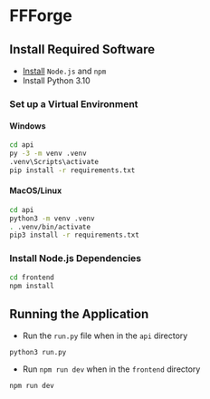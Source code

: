 # FFForge

## Install Required Software

- [Install](https://docs.npmjs.com/downloading-and-installing-node-js-and-npm) `Node.js` and `npm`
- Install Python 3.10

### Set up a Virtual Environment

#### Windows

```bash
cd api
py -3 -m venv .venv
.venv\Scripts\activate
pip install -r requirements.txt
```

#### MacOS/Linux

```bash
cd api
python3 -m venv .venv
. .venv/bin/activate
pip3 install -r requirements.txt
```

### Install Node.js Dependencies

```bash
cd frontend
npm install
```

## Running the Application

- Run the `run.py` file when in the `api` directory

```
python3 run.py
```

- Run `npm run dev` when in the `frontend` directory

```
npm run dev
```

